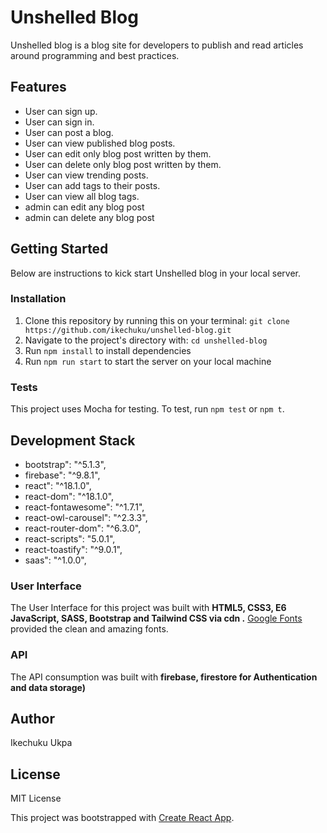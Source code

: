 # Unshelled Blog

Unshelled blog is a blog site for developers to publish and read articles around programming and best practices.

## Features

- User can sign up.
- User can sign in.
- User can post a blog.
- User can view published blog posts.
- User can edit only blog post written by them.
- User can delete only blog post written by them.
- User can view trending posts.
- User can add tags to their posts.
- User can view all blog tags.
- admin can edit any blog post
- admin can delete any blog post

## Getting Started

Below are instructions to kick start Unshelled blog in your local server.

### Installation

1.  Clone this repository by running this on your terminal: `git clone https://github.com/ikechuku/unshelled-blog.git`
2.  Navigate to the project's directory with: `cd unshelled-blog`
3.  Run `npm install` to install dependencies
4.  Run `npm run start` to start the server on your local machine

### Tests

This project uses Mocha for testing. To test, run `npm test` or `npm t`.

## Development Stack

- bootstrap": "^5.1.3",
- firebase": "^9.8.1",
- react": "^18.1.0",
- react-dom": "^18.1.0",
- react-fontawesome": "^1.7.1",
- react-owl-carousel": "^2.3.3",
- react-router-dom": "^6.3.0",
- react-scripts": "5.0.1",
- react-toastify": "^9.0.1",
- saas": "^1.0.0",

### User Interface

The User Interface for this project was built with **HTML5, CSS3, E6 JavaScript, SASS, Bootstrap and Tailwind CSS via cdn .** [Google Fonts](https://fonts.google.com/) provided the clean and amazing fonts.

### API

The API consumption was built with **firebase, firestore for Authentication and data storage)**

## Author

Ikechuku Ukpa

## License

MIT License

This project was bootstrapped with [Create React App](https://github.com/facebook/create-react-app).
